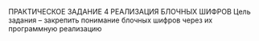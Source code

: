 ПРАКТИЧЕСКОЕ ЗАДАНИЕ 4 РЕАЛИЗАЦИЯ БЛОЧНЫХ ШИФРОВ
Цель задания – закрепить понимание блочных шифров через их
программную реализацию
